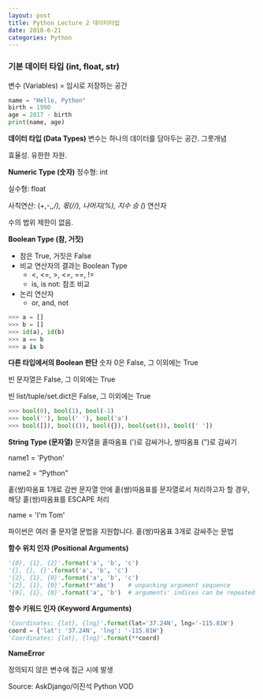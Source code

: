 ```yaml
---
layout: post
title: Python Lecture 2 데이터타입
date: 2018-6-21
categories: Python
---
```


### 기본 데이터 타입 (int, float, str)

변수 (Variables) = 임시로 저장하는 공간

```python
name = "Hello, Python"
birth = 1990
age = 2017 - birth
print(name, age)
```

**데이터 타입 (Data Types)**
변수는 하나의 데이터를 담아두는 공간. 그릇개념

효율성. 유한한 자원.

**Numeric Type (숫자)**
정수형: int

실수형: float

사칙연산: (+,-,*,/), 몫(//), 나머지(%), 지수 승 (*) 연산자

수의 법위 제한이 없음.

**Boolean Type (참, 거짓)**
- 참은 True, 거짓은 False
- 비교 연산자의 결과는 Boolean Type
  - <, <=, >, <=, ==, !=
  - is, is not: 참조 비교
- 논리 연산자
  - or, and, not

```python
>>> a = []
>>> b = []
>>> id(a), id(b)
>>> a == b
>>> a is b
```

**다른 타입에서의 Boolean 판단**
숫자 0은 False, 그 이외에는 True

빈 문자열은 False, 그 이외에는 True

빈 list/tuple/set.dict은 False, 그 이외에는 True

```python
>>> bool(0), bool(1), bool(-1)
>>> bool(''), bool(' '), bool('a')
>>> bool([]), bool(()), bool({}), bool(set()), bool([' '])
```

**String Type (문자열)**
문자열을 홑따옴표 (')로 감싸거나, 쌍따옴표 (")로 감싸기

name1 = 'Python'

name2 = "Python"


홑(쌍)따옴표 1개로 감싼 문자열 안에 홑(쌍)따옴표를 문자열로서 처리하고자 할 경우, 해당 홑(쌍)따옴표를 ESCAPE 처리

name = 'I\'m Tom'

파이썬은 여러 줄 문자열 문법을 지원합니다. 홑(쌍)따옴표 3개로 감싸주는 문법

**함수 위치 인자 (Positional Arguments)**

```python
'{0}, {1}, {2}'.format('a', 'b', 'c')
'{}, {}, {}'.format('a', 'b', 'c')
'{2}, {1}, {0}'.format('a', 'b', 'c')
'{2}, {1}, {0}'.format(*'abc')    # unpacking argument sequence
'{0], {1}, {0}'.format('a', 'b')  # arguments' indices can be repeated
```

**함수 키워드 인자 (Keyword Arguments)**

```python
'Coordinates: {lat}, {lng}'.format(lat='37.24N', lng='-115.81W')
coord = {'lat': '37.24N', 'lng': '-115.81W'}
'Coordinates: {lat}, {lng}'.format(**coord)
```

**NameError**

정의되지 않은 변수에 접근 시에 발생



Source:  AskDjango/이진석 Python VOD